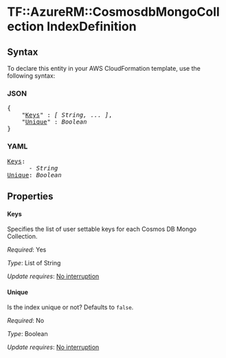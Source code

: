 # TF::AzureRM::CosmosdbMongoCollection IndexDefinition

## Syntax

To declare this entity in your AWS CloudFormation template, use the following syntax:

### JSON

<pre>
{
    "<a href="#keys" title="Keys">Keys</a>" : <i>[ String, ... ]</i>,
    "<a href="#unique" title="Unique">Unique</a>" : <i>Boolean</i>
}
</pre>

### YAML

<pre>
<a href="#keys" title="Keys">Keys</a>: <i>
      - String</i>
<a href="#unique" title="Unique">Unique</a>: <i>Boolean</i>
</pre>

## Properties

#### Keys

Specifies the list of user settable keys for each Cosmos DB Mongo Collection.

_Required_: Yes

_Type_: List of String

_Update requires_: [No interruption](https://docs.aws.amazon.com/AWSCloudFormation/latest/UserGuide/using-cfn-updating-stacks-update-behaviors.html#update-no-interrupt)

#### Unique

Is the index unique or not? Defaults to `false`.

_Required_: No

_Type_: Boolean

_Update requires_: [No interruption](https://docs.aws.amazon.com/AWSCloudFormation/latest/UserGuide/using-cfn-updating-stacks-update-behaviors.html#update-no-interrupt)

